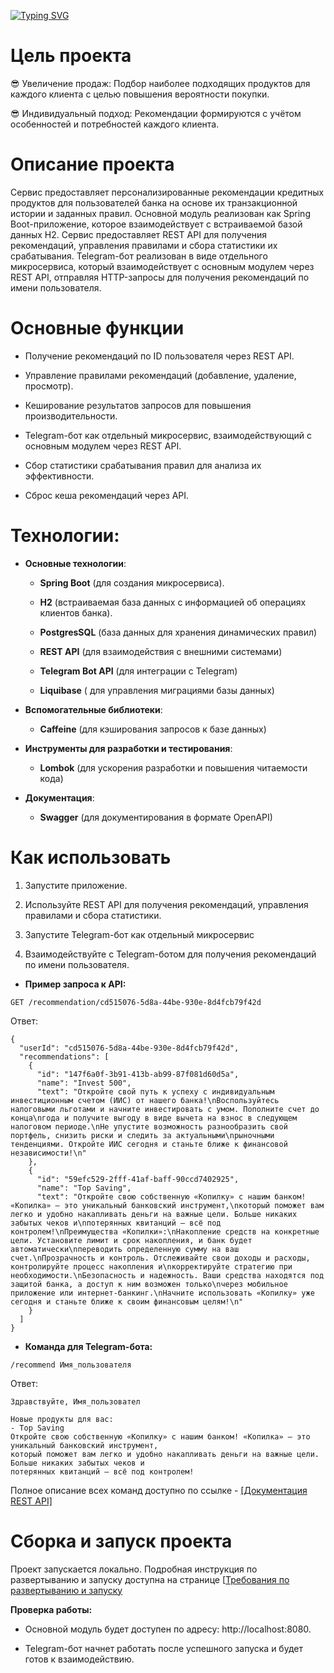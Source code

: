 [![Typing SVG](https://readme-typing-svg.herokuapp.com?font=Times+new+roman&weight=600&size=30&pause=1000&color=F711E2&background=72878429&center=true&vCenter=true&multiline=true&width=435&lines=%D0%A1%D1%82%D0%B0%D1%80%D0%B1%D0%B0%D0%BD%D0%BA+%F0%9F%8C%9F)](https://git.io/typing-svg)

# Цель проекта
:sunglasses: Увеличение продаж: Подбор наиболее подходящих продуктов для каждого клиента с целью повышения вероятности покупки.

:sunglasses: Индивидуальный подход: Рекомендации формируются с учётом особенностей и потребностей каждого клиента.

# Описание проекта

Сервис предоставляет персонализированные рекомендации кредитных продуктов для пользователей банка на основе их транзакционной истории и заданных правил. Основной модуль реализован как Spring Boot-приложение, которое взаимодействует с встраиваемой базой данных H2. Сервис предоставляет REST API для получения рекомендаций, управления правилами и сбора статистики их срабатывания. Telegram-бот реализован в виде отдельного микросервиса, который взаимодействует с основным модулем через REST API, отправляя HTTP-запросы для получения рекомендаций по имени пользователя.

# Основные функции

* Получение рекомендаций по ID пользователя через REST API.

* Управление правилами рекомендаций (добавление, удаление, просмотр).

* Кеширование результатов запросов для повышения производительности.

* Telegram-бот как отдельный микросервис, взаимодействующий с основным модулем через REST API.

* Сбор статистики срабатывания правил для анализа их эффективности.

* Сброс кеша рекомендаций через API.

# Технологии:

* **Основные технологии**:

    - **Spring Boot** (для создания микросервиса).

    - **H2** (встраиваемая база данных с информацией об операциях клиентов банка).

    - **PostgresSQL** (база данных для хранения динамических правил)

    - **REST API** (для взаимодействия с внешними системами)

    - **Telegram Bot API** (для интеграции с Telegram)

    - **Liquibase** ( для управления миграциями базы данных)

* **Вспомогательные библиотеки**:
  
    - **Caffeine** (для кэширования запросов к базе данных)

* **Инструменты для разработки и тестирования**:

    - **Lombok** (для ускорения разработки и повышения читаемости кода)

* **Документация**:

    - **Swagger** (для документирования в формате OpenAPI)

# Как использовать

1. Запустите приложение.

2. Используйте REST API для получения рекомендаций, управления правилами и сбора статистики.

3. Запустите Telegram-бот как отдельный микросервис

4. Взаимодействуйте с Telegram-ботом для получения рекомендаций по имени пользователя.

* **Пример запроса к API:**

``` 
GET /recommendation/cd515076-5d8a-44be-930e-8d4fcb79f42d
```

Ответ:

```
{
  "userId": "cd515076-5d8a-44be-930e-8d4fcb79f42d",
  "recommendations": [
    {
      "id": "147f6a0f-3b91-413b-ab99-87f081d60d5a",
      "name": "Invest 500",
      "text": "Откройте свой путь к успеху с индивидуальным инвестиционным счетом (ИИС) от нашего банка!\nВоспользуйтесь налоговыми льготами и начните инвестировать с умом. Пополните счет до конца\nгода и получите выгоду в виде вычета на взнос в следующем налоговом периоде.\nНе упустите возможность разнообразить свой портфель, снизить риски и следить за актуальными\nрыночными тенденциями. Откройте ИИС сегодня и станьте ближе к финансовой независимости!\n"
    },
    {
      "id": "59efc529-2fff-41af-baff-90ccd7402925",
      "name": "Top Saving",
      "text": "Откройте свою собственную «Копилку» с нашим банком! «Копилка» — это уникальный банковский инструмент,\nкоторый поможет вам легко и удобно накапливать деньги на важные цели. Больше никаких забытых чеков и\nпотерянных квитанций — всё под контролем!\nПреимущества «Копилки»:\nНакопление средств на конкретные цели. Установите лимит и срок накопления, и банк будет автоматически\nпереводить определенную сумму на ваш счет.\nПрозрачность и контроль. Отслеживайте свои доходы и расходы, контролируйте процесс накопления и\nкорректируйте стратегию при необходимости.\nБезопасность и надежность. Ваши средства находятся под защитой банка, а доступ к ним возможен только\nчерез мобильное приложение или интернет-банкинг.\nНачните использовать «Копилку» уже сегодня и станьте ближе к своим финансовым целям!\n"
    }
  ]
}
```

* **Команда для Telegram-бота:**

```
/recommend Имя_пользователя
```

Ответ:

```
Здравствуйте, Имя_пользовател

Новые продукты для вас:
- Top Saving
Откройте свою собственную «Копилку» с нашим банком! «Копилка» — это уникальный банковский инструмент,
который поможет вам легко и удобно накапливать деньги на важные цели. Больше никаких забытых чеков и
потерянных квитанций — всё под контролем!
```

Полное описание всех команд доступно по ссылке - [[Документация REST API]](https://github.com/FunkyDm/StarBankApp/wiki/Документация-REST-API)

# Сборка и запуск проекта

Проект запускается локально. Подробная инструкция по развертыванию и запуску доступна на странице [[Требования по развертыванию и запуску](https://github.com/FunkyDm/StarBankApp/wiki/Требования-по-развертыванию-проекта)

**Проверка работы:**

* Основной модуль будет доступен по адресу: http://localhost:8080.

* Telegram-бот начнет работать после успешного запуска и будет готов к взаимодействию.
